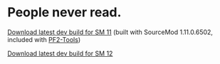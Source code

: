 # People never read.

[Download latest dev build for SM 11](https://nightly.link/CaltropNetwork/nortv/workflows/sourcepawn-11/main/nortv-11.zip) (built with SourceMod 1.11.0.6502, included with [PF2-Tools](https://github.com/Pre-Fortress-2/PF2-Tools))

[Download latest dev build for SM 12](https://nightly.link/CaltropNetwork/nortv/workflows/sourcepawn-12/main/nortv-12.zip)
